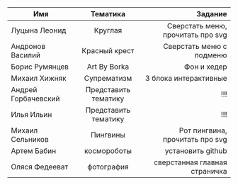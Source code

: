 |Имя    | Тематика| Задание |
| ----- | :--------:|-------:|
| Луцына Леонид| Круглая| Сверстать меню, прочитать про svg |
| Андронов Василий| Красный крест | Сверстать меню с подменю| 
| Борис Румянцев | Art By Borka | Фон и хедер |
| Михаил Хижняк | Супрематизм | 3 блока интерактивные |
| Андрей Горбачевский | Представить тематику | !!! |
| Илья Ильин | Представить тематику | !!! |
| Михаил Сельников| Пингвины| Рот пингвина, прочитать про svg|
| Артем Бабин | космороботы | установить github |
| Оляся Федееват | фотография | сверстанная главная страничка |
